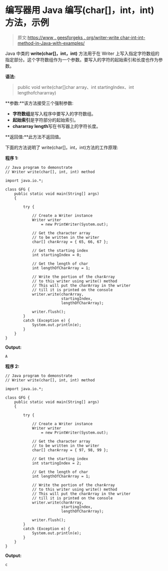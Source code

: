 # 编写器用 Java 编写(char[]，int，int)方法，示例

> 原文:[https://www . geesforgeks . org/writer-write char-int-int-method-in-Java-with-examples/](https://www.geeksforgeeks.org/writer-writechar-int-int-method-in-java-with-examples/)

Java 中类的 **write(char[]，int，int)** 方法用于在 Writer 上写入指定字符数组的指定部分。这个字符数组作为一个参数。要写入的字符的起始索引和长度也作为参数。

**语法:**

> public void write(char[]char array、int startingIndex、int lengthofchararray)

**参数:**该方法接受三个强制参数:

*   **字符数组**是写入程序中要写入的字符数组。
*   **起始索引**是字符部分的起始索引。
*   **chararray length**写在书写器上的字符长度。

**返回值:**此方法不返回值。

下面的方法说明了 write(char[]，int，int)方法的工作原理:

**程序 1:**

```
// Java program to demonstrate
// Writer write(char[], int, int) method

import java.io.*;

class GFG {
    public static void main(String[] args)
    {

        try {

            // Create a Writer instance
            Writer writer
                = new PrintWriter(System.out);

            // Get the character array
            // to be written in the writer
            char[] charArray = { 65, 66, 67 };

            // Get the starting index
            int startingIndex = 0;

            // Get the length of char
            int lengthOfCharArray = 1;

            // Write the portion of the charArray
            // to this writer using write() method
            // This will put the charArray in the writer
            // till it is printed on the console
            writer.write(charArray,
                         startingIndex,
                         lengthOfCharArray);

            writer.flush();
        }
        catch (Exception e) {
            System.out.println(e);
        }
    }
}
```

**Output:**

```
A

```

**程序 2:**

```
// Java program to demonstrate
// Writer write(char[], int, int) method

import java.io.*;

class GFG {
    public static void main(String[] args)
    {

        try {

            // Create a Writer instance
            Writer writer
                = new PrintWriter(System.out);

            // Get the character array
            // to be written in the writer
            char[] charArray = { 97, 98, 99 };

            // Get the starting index
            int startingIndex = 2;

            // Get the length of char
            int lengthOfCharArray = 1;

            // Write the portion of the charArray
            // to this writer using write() method
            // This will put the charArray in the writer
            // till it is printed on the console
            writer.write(charArray,
                         startingIndex,
                         lengthOfCharArray);

            writer.flush();
        }
        catch (Exception e) {
            System.out.println(e);
        }
    }
}
```

**Output:**

```
c

```